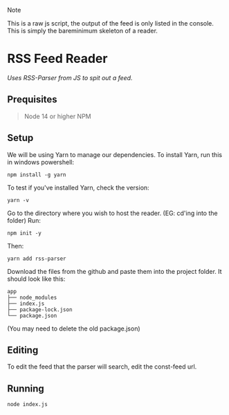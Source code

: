 > [!NOTE]
> This is a raw js script, the output of the feed is only listed in the console. This is simply the bareminimum skeleton of a reader.

# RSS Feed Reader
_Uses RSS-Parser from JS to spit out a feed._

## Prequisites
> Node 14 or higher
> NPM

## Setup
We will be using Yarn to manage our dependencies. To install Yarn, run this in windows powershell:
```
npm install -g yarn
```
To test if you've installed Yarn, check the version:
```
yarn -v
```
Go to the directory where you wish to host the reader. (EG: cd'ing into the folder)
Run: 
```
npm init -y
```
Then:
```
yarn add rss-parser
```

Download the files from the github and paste them into the project folder.
It should look like this:
```
app
├── node_modules
├── index.js
├── package-lock.json
└── package.json
```
(You may need to delete the old package.json)

## Editing
To edit the feed that the parser will search, edit the const-feed url.

## Running
```
node index.js
```


